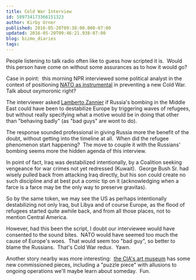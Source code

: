 ```yaml
---
title: Cold War Interview
id: 589734173366151323
author: Kirby Urner
published: 2016-05-20T09:38:00.000-07:00
updated: 2016-05-20T09:46:21.938-07:00
blog: bizmo_diaries
tags: 
---
```


People listening to talk radio often like to guess how scripted it is.  Would this person have come on without some assurances as to how it would go?

Case in point:  this morning NPR interviewed some political analyst in the context of positioning [NATO as instrumental](http://www.npr.org/tags/126933784/nato) in preventing a new Cold War.  Talk about oxymoronic right?

The interviewer asked [Lamberto Zannier](http://www.washingtonsblog.com/2016/05/u-s-npr-osce-russia-bombs-syria-force-refugees-europe.html) if Russia's bombing in the Middle East could have been to destabilize Europe by triggering waves of refugees, but without really specifying what a motive would be in doing that other than "behaving badly" (as "bad guys" are wont to do).

The response sounded professional in giving Russia more the benefit of the doubt, without getting into the timeline at all.  When did the refugee phenomenon start happening?  The move to couple it with the Russians' bombing seems more the hidden agenda of this interview.

In point of fact, Iraq was destabilized intentionally, by a Coalition seeking vengeance for war crimes not yet redressed (Kuwait).  George Bush Sr. had wisely pulled back from attacking Iraq directly, but his son could create no such discipline and at best put a comic tip on it (acknowledging when a farce is a farce may be the only way to preserve gravitas).

So by the same token, we may see the US as perhaps intentionally destabilizing not only Iraq, but Libya and of course Europe, as the flood of refugees started quite awhile back, and from all those places, not to mention Central America.

However, had this been the script, I doubt our interviewee would have consented to the sound bites.  NATO would have seemed too much the cause of Europe's woes.  That would seem too "bad guy", so better to blame the Russians.  That's Cold War redux.  Yawn.

Another story nearby was more interesting:  [the CIA's art museum](http://www.npr.org/2016/05/20/478706463/a-peek-into-the-cia-art-gallery-reveals-redacted) has some new commissioned pieces, including a "puzzle piece" with allusions to ongoing operations we'll maybe learn about someday.  Fun.